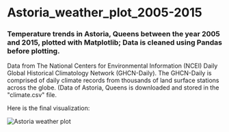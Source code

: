 # Astoria_weather_plot_2005-2015

### Temperature trends in Astoria, Queens between the year 2005 and 2015, plotted with Matplotlib; Data is cleaned using Pandas before plotting. 

Data from The National Centers for Environmental Information (NCEI) Daily Global Historical Climatology Network (GHCN-Daily). The GHCN-Daily is comprised of daily climate records from thousands of land surface stations across the globe. (Data of Astoria, Queens is downloaded and stored in the "climate.csv" file. 


Here is the final visualization:

![Astoria weather plot](https://user-images.githubusercontent.com/47506446/56254565-470af100-608f-11e9-855c-162473560798.png)
